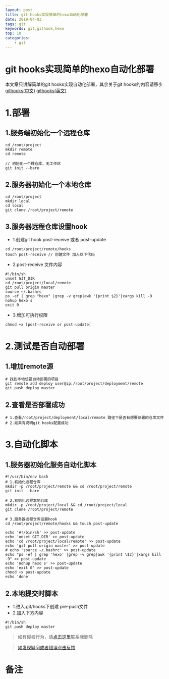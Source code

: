 ```yaml
---
layout: post
title: git hooks实现简单的hexo自动化部署
date: 2019-04-03
tags: git
keywords: git,githook,hexo
top: 10
categories:
    - git
---
```

# git hooks实现简单的hexo自动化部署

本文章只讲解简单的git hooks实现自动化部署，其余关于git hooks的内容请移步 [githooks(中文)](https://git-scm.com/book/zh/v2/%E8%87%AA%E5%AE%9A%E4%B9%89-Git-Git-%E9%92%A9%E5%AD%90) [githooks(英文)](https://git-scm.com/docs/githooks)

# 1.部署

## 1.服务端初始化一个远程仓库
```
cd /root/project
mkdir remote
cd remote

// 初始化一个裸仓库，无工作区
git init --bare
```

## 2.服务器初始化一个本地仓库
```
cd /root/project
mkdir local
cd local
git clone /root/project/remote
```

## 3.服务器远程仓库设置hook
- 1.创建git hook post-receive 或者 post-update
```
cd /root/project/remote/hooks
touch post-receive // 创建文件 加入以下代码
```
- 2.post-receive 文件内容
```
#!/bin/sh
unset GIT_DIR
cd /root/project/local/remote
git pull origin master
source ~/.bashrc
ps -ef | grep "hexo" |grep -v grep|awk '{print $2}'|xargs kill -9
nohup hexo s
exit 0
```

- 3.增加可执行权限
```
chmod +x [post-receive or post-update]
```

# 2.测试是否自动部署
## 1.增加remote源
```
# 找到本地想要自动部署的项目
git remote add deploy user@ip:/root/project/deployment/remote
git push deploy master
```

## 2.查看是否部署成功
```
# 1.查看/root/project/deployment/local/remote 路径下是否有想要部署的仓库文件
# 2.如果有说明git hooks配置成功
```

# 3.自动化脚本
## 1.服务器初始化服务自动化脚本
```
#!/usr/bin/env bash
# 1.初始化远程仓库
mkdir -p /root/project/remote && cd /root/project/remote
git init --bare

# 2.初始化远程本地仓库
mkdir -p /root/project/local && cd /root/project/local
git clone /root/project/remote

# 3.服务器远程仓库设置hook
cd /root/project/remote/hooks && touch post-update

echo '#!/bin/sh' >> post-update
echo 'unset GIT_DIR' >> post-update
echo 'cd /root/project/local/remote' >> post-update
echo 'git pull origin master' >> post-update
# echo 'source ~/.bashrc' >> post-update
echo "ps -ef | grep 'hexo' |grep -v grep|awk '{print \$2}'|xargs kill -9" >> post-update
echo 'nohup hexo s' >> post-update
echo 'exit 0' >> post-update
chmod +x post-update
echo 'done'
```

## 2.本地提交时脚本
- 1.进入.git/hooks下创建 pre-push文件
- 2.加入下方内容
```
#!/bin/sh
git push deploy master
```

>如有侵权行为，请[点击这里](https://github.com/cooper-q/MattMeng_hexo/issues)联系我删除

>[如发现疑问或者错误点击反馈](https://github.com/cooper-q/MattMeng_hexo/issues)

# 备注


